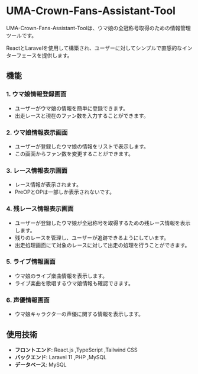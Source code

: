 # UMA-Crown-Fans-Assistant-Tool

UMA-Crown-Fans-Assistant-Toolは、ウマ娘の全冠称号取得のための情報管理ツールです。  
 
ReactとLaravelを使用して構築され、ユーザーに対してシンプルで直感的なインターフェースを提供します。

## 機能

### 1. ウマ娘情報登録画面
- ユーザーがウマ娘の情報を簡単に登録できます。
- 出走レースと現在のファン数を入力することができます。

### 2. ウマ娘情報表示画面
- ユーザーが登録したウマ娘の情報をリストで表示します。
- この画面からファン数を変更することができます。

### 3. レース情報表示画面
- レース情報が表示されます。
- PreOPとOPは一部しか表示されないです。

### 4. 残レース情報表示画面
- ユーザーが登録したウマ娘が全冠称号を取得するための残レース情報を表示します。
- 残りのレースを管理し、ユーザーが追跡できるようにしています。
- 出走処理画面にて対象のレースに対して出走の処理を行うことができます。

### 5. ライブ情報画面
- ウマ娘のライブ楽曲情報を表示します。
- ライブ楽曲を歌唱するウマ娘情報も確認できます。

### 6. 声優情報画面
- ウマ娘キャラクターの声優に関する情報を表示します。

## 使用技術

- **フロントエンド**: React.js ,TypeScript ,Tailwind CSS
- **バックエンド**: Laravel 11 ,PHP ,MySQL
- **データベース**: MySQL


